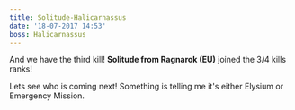 ```yaml
---
title: Solitude-Halicarnassus
date: '18-07-2017 14:53'
boss: Halicarnassus
---
```


And we have the third kill! **Solitude from Ragnarok (EU)** joined the 3/4 kills ranks!

Lets see who is coming next! Something is telling me it's either Elysium or Emergency Mission.